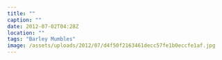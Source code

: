 ```yaml
---
title: ""
caption: ""
date: 2012-07-02T04:28Z
location: ""
tags: "Barley Mumbles"
image: /assets/uploads/2012/07/d4f50f2163461decc57fe1b0eccfe1af.jpg
---
```

